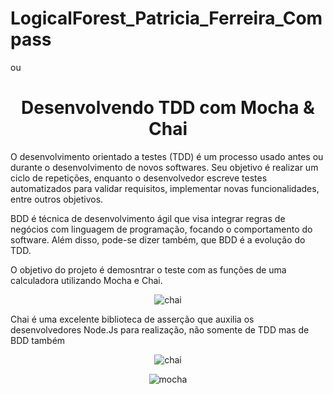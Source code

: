 # LogicalForest_Patricia_Ferreira_Compass



ou
<h1 align="center">Desenvolvendo TDD com Mocha & Chai</h1>

O desenvolvimento orientado a testes (TDD) é um processo usado antes ou durante o desenvolvimento de novos softwares. Seu objetivo é realizar um ciclo de repetições, enquanto o desenvolvedor escreve testes automatizados para validar requisitos, implementar novas funcionalidades, entre outros objetivos.

BDD é técnica de desenvolvimento ágil que visa integrar regras de negócios com linguagem de programação, focando o comportamento do software. Além disso, pode-se dizer também, que BDD é a evolução do TDD.

O objetivo do projeto é demosntrar o teste com as funções de uma calculadora utilizando Mocha e Chai.

<span style="display:block;text-align:center">![chai](https://user-images.githubusercontent.com/65580919/187051089-ae1dfb36-22c9-4cf4-932f-45b9fb4f2c96.svg)</span>

 Chai é uma excelente biblioteca de asserção que auxilia os desenvolvedores Node.Js para realização, não somente de TDD mas de BDD também

 <span style="display:block;text-align:center">![chai](https://user-images.githubusercontent.com/65580919/187051089-ae1dfb36-22c9-4cf4-932f-45b9fb4f2c96.svg)</span>

 <span style="display:block;text-align:center">![mocha](https://user-images.githubusercontent.com/65580919/187051090-107506e8-ea48-44f3-93e2-29a6dc122e00.svg)</span>



